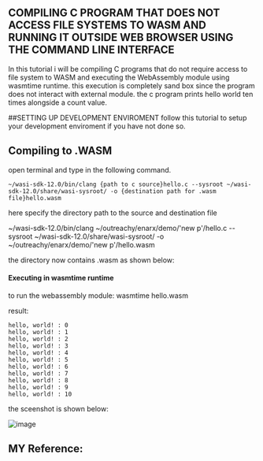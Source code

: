 
## COMPILING C PROGRAM THAT DOES NOT ACCESS FILE SYSTEMS TO WASM AND RUNNING IT OUTSIDE WEB BROWSER USING THE COMMAND LINE INTERFACE
In this tutorial i will be compiling C programs that do not require access to file system to WASM and executing the WebAssembly module using wasmtime runtime. this execution is completely sand box since the program does not interact with external module.
the c program prints hello world ten times alongside a count value.

##SETTING UP DEVELOPMENT ENVIROMENT
follow this tutorial to setup your development enviroment if you have not done so.

## Compiling to .WASM
open terminal and type in the following command. 

    ~/wasi-sdk-12.0/bin/clang {path to c source}hello.c --sysroot ~/wasi-sdk-12.0/share/wasi-sysroot/ -o {destination path for .wasm file}hello.wasm
    
here specify the directory path to the source and destination file

   ~/wasi-sdk-12.0/bin/clang ~/outreachy/enarx/demo/'new p'/hello.c --sysroot ~/wasi-sdk-12.0/share/wasi-sysroot/ -o ~/outreachy/enarx/demo/'new p'/hello.wasm
    
the directory now contains .wasm as shown below:


#### Executing in wasmtime runtime
to run the webassembly module:
    wasmtime hello.wasm
    
result:  

    hello, world! : 0
    hello, world! : 1
    hello, world! : 2
    hello, world! : 3
    hello, world! : 4
    hello, world! : 5
    hello, world! : 6
    hello, world! : 7
    hello, world! : 8
    hello, world! : 9
    hello, world! : 10
    
the sceenshot is shown below:

![image](https://user-images.githubusercontent.com/42975388/139064974-468ec883-9648-44df-93ef-c468cc659cf8.png)


## MY Reference:


